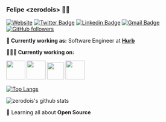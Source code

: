 ### Felipe \<zerodois\> 👨‍💻

[![Website](https://img.shields.io/badge/Website-zerodois.dev-blue?style=flat-square&logo=google-chrome)](https://zerodois.dev)
[![Twitter Badge](https://img.shields.io/badge/-@felipelopesrita-1ca0f1?style=flat-square&labelColor=1ca0f1&logo=twitter&logoColor=white&link=https://twitter.com/felipelopesrita)](https://twitter.com/felipelopesrita)
[![Linkedin Badge](https://img.shields.io/badge/-feliperita-blue?style=flat-square&logo=Linkedin&logoColor=white&link=https://www.linkedin.com/in/felipe-rita-935653bb/)](https://www.linkedin.com/in/felipe-rita-935653bb/)
[![Gmail Badge](https://img.shields.io/badge/-felipelopesrita@gmail.com-c14438?style=flat-square&logo=Gmail&logoColor=white&link=mailto:felipelopesrita@gmail.com)](mailto:felipelopesrita@gmail.com)
[![GitHub followers](https://img.shields.io/github/followers/zerodois.svg?style=social&label=Follow&maxAge=2592000)](https://github.com/zerodois?tab=followers)

**💼 Currently working as:** Software Engineer at <a href="https://hurb.com" target="_blank"><b>Hurb</b></a>

**👨🏻‍💻 Currently working on:** 

<code><a href="https://golang.org/" target="_blank"><img height="50" src="https://www.vectorlogo.zone/logos/golang/golang-icon.svg"></a></code>
<code><a href="https://nodejs.org/en/" target="_blank"><img height="50" src="https://www.vectorlogo.zone/logos/nodejs/nodejs-horizontal.svg"></a></code>
<code><a href="https://microservices.io/" target="_blank"><img height="45" src="https://cdn-icons-png.flaticon.com/512/6358/6358046.png"></a></code>
<code><a href="https://reactjs.org/" target="_blank"><img height="50" src="https://www.vectorlogo.zone/logos/reactjs/reactjs-ar21.svg"></a></code>

[![Top Langs](https://github-readme-stats.vercel.app/api/top-langs/?username=zerodois&layout=compact)](https://github.com/zerodois/github-readme-stats)

![zerodois's github stats](https://github-readme-stats.vercel.app/api?username=zerodois&show_icons=true&line_height=30)

🌱 Learning all about **Open Source**
